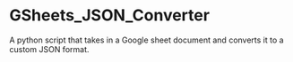 # GSheets_JSON_Converter
A python script that takes in a Google sheet document and converts it to a custom JSON format.

